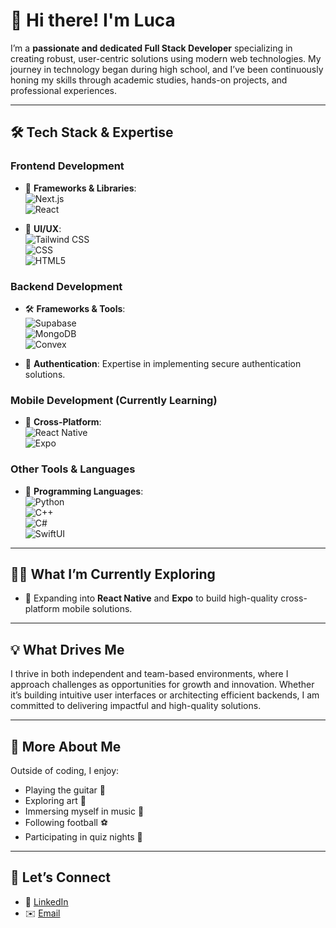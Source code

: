 # 👋 Hi there! I'm Luca

I’m a **passionate and dedicated Full Stack Developer** specializing in creating robust, user-centric solutions using modern web technologies. My journey in technology began during high school, and I’ve been continuously honing my skills through academic studies, hands-on projects, and professional experiences.

---

## 🛠️ **Tech Stack & Expertise**  

### **Frontend Development**
- 🌟 **Frameworks & Libraries**:  
  ![Next.js](https://img.shields.io/badge/Next.js-000000?style=for-the-badge&logo=nextdotjs&logoColor=white)  
  ![React](https://img.shields.io/badge/React-61DAFB?style=for-the-badge&logo=react&logoColor=white)  

- 🎨 **UI/UX**:  
  ![Tailwind CSS](https://img.shields.io/badge/Tailwind_CSS-06B6D4?style=for-the-badge&logo=tailwindcss&logoColor=white)  
  ![CSS](https://img.shields.io/badge/CSS3-1572B6?style=for-the-badge&logo=css3&logoColor=white)  
  ![HTML5](https://img.shields.io/badge/HTML5-E34F26?style=for-the-badge&logo=html5&logoColor=white)

### **Backend Development**
- 🛠️ **Frameworks & Tools**:  
  ![Supabase](https://img.shields.io/badge/Supabase-3FCF8E?style=for-the-badge&logo=supabase&logoColor=white)  
  ![MongoDB](https://img.shields.io/badge/MongoDB-47A248?style=for-the-badge&logo=mongodb&logoColor=white)  
  ![Convex](https://img.shields.io/badge/Convex-blue?style=for-the-badge)  

- 🔐 **Authentication**: Expertise in implementing secure authentication solutions.

### **Mobile Development (Currently Learning)**
- 📱 **Cross-Platform**:  
  ![React Native](https://img.shields.io/badge/React_Native-20232A?style=for-the-badge&logo=react&logoColor=white)  
  ![Expo](https://img.shields.io/badge/Expo-000020?style=for-the-badge&logo=expo&logoColor=white)

### **Other Tools & Languages**
- 🔧 **Programming Languages**:  
  ![Python](https://img.shields.io/badge/Python-3776AB?style=for-the-badge&logo=python&logoColor=white)  
  ![C++](https://img.shields.io/badge/C++-00599C?style=for-the-badge&logo=cplusplus&logoColor=white)  
  ![C#](https://img.shields.io/badge/C%23-239120?style=for-the-badge&logo=csharp&logoColor=white)  
  ![SwiftUI](https://img.shields.io/badge/SwiftUI-FA7343?style=for-the-badge&logo=swift&logoColor=white)

---

## 🧑‍💻 **What I’m Currently Exploring**
- 🌱 Expanding into **React Native** and **Expo** to build high-quality cross-platform mobile solutions.

---

## 💡 **What Drives Me**
I thrive in both independent and team-based environments, where I approach challenges as opportunities for growth and innovation. Whether it’s building intuitive user interfaces or architecting efficient backends, I am committed to delivering impactful and high-quality solutions.

---

## 🎸 **More About Me**
Outside of coding, I enjoy:
- Playing the guitar 🎸  
- Exploring art 🎨  
- Immersing myself in music 🎵  
- Following football ⚽  
- Participating in quiz nights 🧠

---

## 🤝 **Let’s Connect**
- 💼 [LinkedIn](https://www.linkedin.com/in/luca-capriati/)   
- ✉️ [Email](mailto:luca@weve-got-it.co.za)
